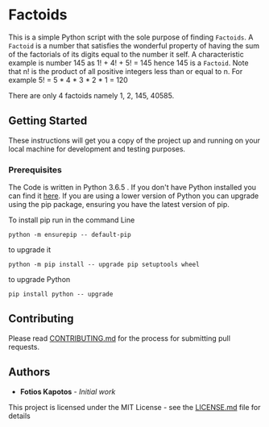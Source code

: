 # Factoids
This is a simple Python script with the sole purpose of finding `Factoids`.
A `Factoid` is a number that satisfies the wonderful property of having the sum of the factorials of its digits equal to the number it self. A characteristic example is number 145 as 1! + 4! + 5! = 145 hence 145 is a `Factoid`. Note that n! is the product of all positive integers less than or equal to n. For example 5! = 5 * 4 * 3 * 2 * 1 = 120

There are only 4 factoids namely 1, 2, 145, 40585.

## Getting Started

These instructions will get you a copy of the project up and running on your local machine for development and testing purposes.

### Prerequisites
The Code is written in Python 3.6.5 . If you don't have Python installed you can find it [here](https://www.python.org/downloads/). If you are using a lower version of Python you can upgrade using the pip package, ensuring you have the latest version of pip. 

To install pip run in the command Line
```
python -m ensurepip -- default-pip
``` 
to upgrade it 
```
python -m pip install -- upgrade pip setuptools wheel
```
to upgrade Python
```
pip install python -- upgrade
```

## Contributing

Please read [CONTRIBUTING.md](https://github.com/fotisk07/Factoids/blob/master/CONTRIBUTING) for the process for submitting pull requests.

## Authors

* **Fotios Kapotos** - *Initial work* 

This project is licensed under the MIT License - see the [LICENSE.md](https://github.com/fotisk07/Factoids/blob/master/LICENSE) file for details

